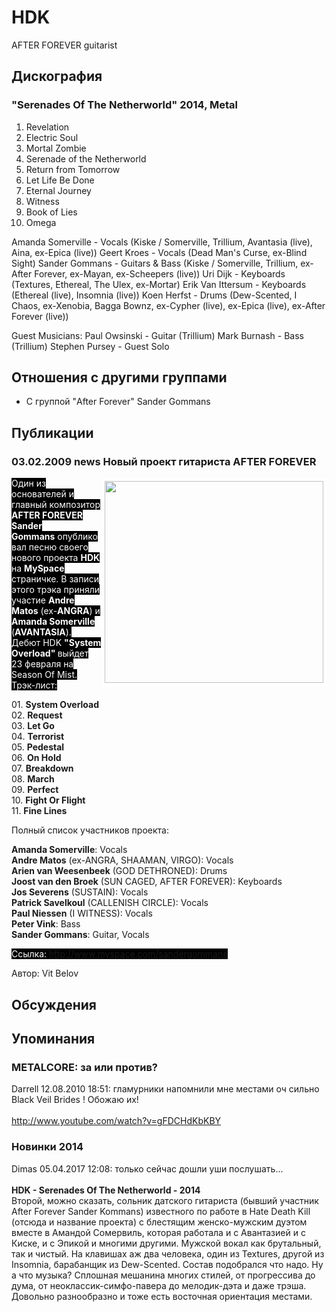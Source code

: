 # HDK

AFTER FOREVER guitarist

## Дискография

### "Serenades Of The Netherworld" 2014, Metal

01. Revelation 
02. Electric Soul 
03. Mortal Zombie 
04. Serenade of the Netherworld 
05. Return from Tomorrow 
06. Let Life Be Done 
07. Eternal Journey 
08. Witness 
09. Book of Lies 
10. Omega


Amanda Somerville - Vocals (Kiske / Somerville, Trillium, Avantasia (live), Aina, ex-Epica (live))
Geert Kroes - Vocals (Dead Man's Curse, ex-Blind Sight)
Sander Gommans - Guitars & Bass (Kiske / Somerville, Trillium, ex-After Forever, ex-Mayan, ex-Scheepers (live))
Uri Dijk - Keyboards (Textures, Ethereal, The Ulex, ex-Mortar)
Erik Van Ittersum - Keyboards (Ethereal (live), Insomnia (live))
Koen Herfst - Drums (Dew-Scented, I Chaos, ex-Xenobia, Bagga Bownz, ex-Cypher (live), ex-Epica (live), ex-After Forever (live))

Guest Musicians:
Paul Owsinski - Guitar (Trillium)
Mark Burnash - Bass (Trillium)
Stephen Pursey - Guest Solo 


## Отношения с другими группами

* C группой "After Forever" Sander Gommans

## Публикации

### 03.02.2009 news Новый проект гитариста AFTER FOREVER

<P><FONT style="BACKGROUND-COLOR: #000000" color=#ffffff><IMG height=323 alt="" hspace=0 src="/images/news_rus/2009.02/13516.jpg" width=350 align=right border=5>Один из основателей и главный композитор <STRONG>AFTER FOREVER</STRONG> <STRONG>Sander Gommans</STRONG>&nbsp;опубликовал песню своего нового проекта <STRONG>HDK</STRONG> на <STRONG>MySpace</STRONG> страничке. В записи этого трэка приняли участие <STRONG>Andre Matos</STRONG> (ex-<STRONG>ANGRA</STRONG>) и <STRONG>Amanda Somerville</STRONG> (<STRONG>AVANTASIA</STRONG>). Дебют HDK <STRONG>"System Overload" </STRONG>выйдет 23 февраля на Season Of Mist. Трэк-лист:</FONT></P>
<P>01. <B>System Overload</B><BR>02. <B>Request</B><BR>03. <B>Let Go</B><BR>04. <B>Terrorist</B><BR>05. <B>Pedestal</B><BR>06. <B>On Hold</B><BR>07. <B>Breakdown</B><BR>08. <B>March</B><BR>09. <B>Perfect</B><BR>10. <B>Fight Or Flight</B><BR>11. <B>Fine Lines</B></P>
<P>Полный список участников проекта:</P>
<P><STRONG>Amanda Somerville</STRONG>: Vocals<BR><B>Andre Matos</B> (ex-ANGRA, SHAAMAN, VIRGO): Vocals<BR><B>Arien van Weesenbeek</B> (GOD DETHRONED): Drums<BR><B>Joost van den Broek</B> (SUN CAGED, AFTER FOREVER): Keyboards<BR><B>Jos Severens</B> (SUSTAIN): Vocals<BR><B>Patrick Savelkoul</B> (CALLENISH CIRCLE): Vocals<BR><B>Paul Niessen</B> (I WITNESS): Vocals<BR><B>Peter Vink</B>: Bass <BR><B>Sander Gommans</B>: Guitar, Vocals</P>
<P><FONT style="BACKGROUND-COLOR: #000000" color=#ffffff>Ссылка: <A href="http://www.myspace.com/sandergommans">http://www.myspace.com/sandergommans</A></FONT></P>
Автор: Vit Belov


## Обсуждения


## Упоминания

### METALCORE: за или против?

Darrell 12.08.2010 18:51:
гламурники напомнили мне местами оч сильно Black Veil Brides ! Обожаю их!<BR><BR><A HREF="http://www.youtube.com/watch?v=gFDCHdKbKBY" TARGET="_blank">http://www.youtube.com/watch?v=gFDCHdKbKBY</A>

### Новинки 2014

Dimas 05.04.2017 12:08:
только сейчас дошли уши послушать...<BR><BR><B>HDK - Serenades Of The Netherworld - 2014</B><BR>Второй, можно сказать, сольник датского гитариста (бывший участник After Forever Sander Kommans) известного по работе в Hate Death Kill (отсюда и название проекта) с блестящим женско-мужским дуэтом вместе в Амандой Сомервиль, которая работала и с Авантазией и с Киске, и с Эпикой и многими другими. Мужской вокал как брутальный, так и чистый. На клавишах аж два человека, один из Textures, другой из Insomnia, барабанщик из Dew-Scented. Состав подобрался что надо. Ну а что музыка? Сплошная мешанина многих стилей, от прогрессива до дума, от неоклассик-симфо-павера до мелодик-дэта и даже трэша. Довольно разнообразно и тоже есть восточная ориентация местами. 

